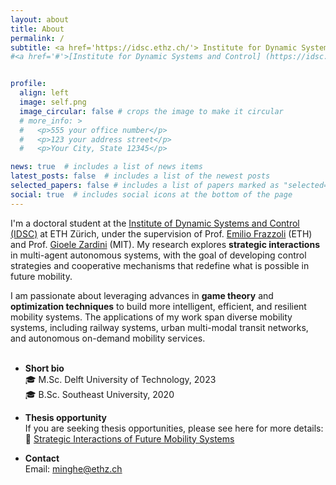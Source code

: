 ```yaml
---
layout: about
title: About
permalink: /
subtitle: <a href='https://idsc.ethz.ch/'> Institute for Dynamic Systems and Control</a>, ETH Zürich, Switzerland 
#<a href='#'>[Institute for Dynamic Systems and Control] (https://idsc.ethz.ch/)</a>, ETH Zürich, Switzerland


profile:
  align: left
  image: self.png
  image_circular: false # crops the image to make it circular
  # more_info: >
  #   <p>555 your office number</p>
  #   <p>123 your address street</p>
  #   <p>Your City, State 12345</p>

news: true  # includes a list of news items
latest_posts: false  # includes a list of the newest posts
selected_papers: false # includes a list of papers marked as "selected={true}"
social: true  # includes social icons at the bottom of the page
---
```


I'm a doctoral student at the [Institute of Dynamic Systems and Control (IDSC)](https://idsc.ethz.ch/research-frazzoli.html) at ETH Zürich,  under the supervision of Prof. [Emilio Frazzoli](https://idsc.ethz.ch/research-frazzoli/people/person-detail.MjI0MDM0.TGlzdC8yNjg5LDQ4ODg4MTE2Mw==.html) (ETH) and Prof. [Gioele Zardini](https://zardini.mit.edu/people/) (MIT).
My research explores **strategic interactions** in multi-agent autonomous systems, with the goal of developing control strategies and cooperative mechanisms that redefine what is possible in future mobility. 

I am passionate about leveraging advances in **game theory** and **optimization techniques** to build more intelligent, efficient, and resilient mobility systems. The applications of my work span diverse mobility systems, including railway systems, urban multi-modal transit networks, and autonomous on-demand mobility services.
<br>
<br>
- **Short bio**  <br>
🎓 M.Sc. Delft University of Technology, 2023  <br>
🎓 B.Sc. Southeast University, 2020

- **Thesis opportunity**<br>
 If you are seeking thesis opportunities, please see here for more details:<br>
 :mag_right: [Strategic Interactions of Future Mobility Systems](https://sirop.org/app/c62b4682-d2f1-460b-969c-6b739c36e6ea?_s=TwYdU2RY4vlQor-1&_k=TWKCQtaf6fBs5Xu6&4)


- **Contact** <br>
 Email: minghe@ethz.ch